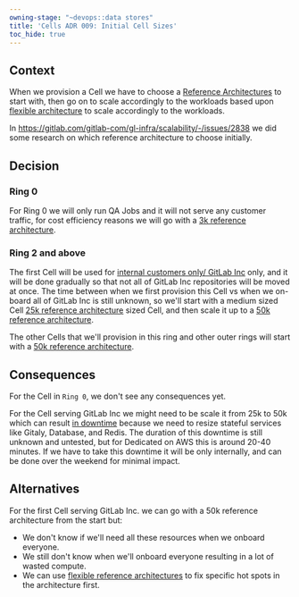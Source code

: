 ```yaml
---
owning-stage: "~devops::data stores"
title: 'Cells ADR 009: Initial Cell Sizes'
toc_hide: true
---
```


## Context

When we provision a Cell we have to choose a [Reference Architectures](https://docs.gitlab.com/ee/administration/reference_architectures/index.html) to start with,
then go on to scale accordingly to the workloads based upon [flexible architecture](005_flexible_reference_architectures.md) to scale accordingly to the workloads.

In <https://gitlab.com/gitlab-com/gl-infra/scalability/-/issues/2838> we did some research on which reference architecture to choose initially.

## Decision

### Ring 0

For Ring 0 we will only run QA Jobs and it will not serve any customer traffic,
for cost efficiency reasons we will go with a [3k reference architecture](https://docs.gitlab.com/ee/administration/reference_architectures/3k_users.html).

### Ring 2 and above

The first Cell will be used for [internal customers only/ GitLab Inc](007_internal_customers.md) only, and it will be done gradually so that not all of GitLab Inc repositories will be moved at once.
The time between when we first provision this Cell vs when we on-board all of GitLab Inc is still unknown,
so we'll start with a medium sized Cell [25k reference architecture](https://docs.gitlab.com/ee/administration/reference_architectures/25k_users.html) sized Cell, and then scale it up to a [50k reference architecture](https://docs.gitlab.com/ee/administration/reference_architectures/50k_users.html).

The other Cells that we'll provision in this ring and other outer rings will start with a [50k reference architecture](https://docs.gitlab.com/ee/administration/reference_architectures/50k_users.html).

## Consequences

For the Cell in `Ring 0`, we don't see any consequences yet.

For the Cell serving GitLab Inc we might need to be scale it from 25k to 50k which can result [in downtime](https://gitlab.com/gitlab-com/gl-infra/gitlab-dedicated/team/-/blob/main/runbooks/upgrading-tenant-reference-architectures.md?ref_type=heads)
because we need to resize stateful services like Gitaly, Database, and Redis.
The duration of this downtime is still unknown and untested,
but for Dedicated on AWS this is around 20-40 minutes.
If we have to take this downtime it will be only internally,
and can be done over the weekend for minimal impact.

## Alternatives

For the first Cell serving GitLab Inc. we can go with a 50k reference architecture from the start but:

- We don't know if we'll need all these resources when we onboard everyone.
- We still don't know when we'll onboard everyone resulting in a lot of wasted compute.
- We can use [flexible reference architectures](005_flexible_reference_architectures.md) to fix specific hot spots in the architecture first.
